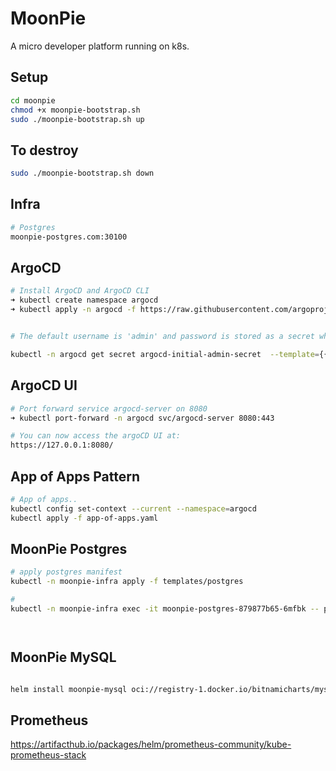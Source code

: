 # MoonPie
A micro developer platform running on k8s.

## Setup
```bash
cd moonpie
chmod +x moonpie-bootstrap.sh
sudo ./moonpie-bootstrap.sh up
```
## To destroy
```bash
sudo ./moonpie-bootstrap.sh down
```


## Infra
```bash
# Postgres
moonpie-postgres.com:30100

```
## ArgoCD
```bash
# Install ArgoCD and ArgoCD CLI
➜ kubectl create namespace argocd
➜ kubectl apply -n argocd -f https://raw.githubusercontent.com/argoproj/argo-cd/stable/manifests/install.yaml


# The default username is 'admin' and password is stored as a secret which can be retrieved using:

kubectl -n argocd get secret argocd-initial-admin-secret  --template={{.data.password}} | base64 --decode

```



## ArgoCD UI
```bash
# Port forward service argocd-server on 8080
➜ kubectl port-forward -n argocd svc/argocd-server 8080:443

# You can now access the argoCD UI at:
https://127.0.0.1:8080/ 
```


## App of Apps Pattern
```bash
# App of apps..
kubectl config set-context --current --namespace=argocd
kubectl apply -f app-of-apps.yaml

```

## MoonPie Postgres
```bash
# apply postgres manifest
kubectl -n moonpie-infra apply -f templates/postgres

#
kubectl -n moonpie-infra exec -it moonpie-postgres-879877b65-6mfbk -- psql -h localhost -U postgres --password -p 5432 postgres




```

## MoonPie MySQL
```bash

helm install moonpie-mysql oci://registry-1.docker.io/bitnamicharts/mysql

```

## Prometheus
https://artifacthub.io/packages/helm/prometheus-community/kube-prometheus-stack







